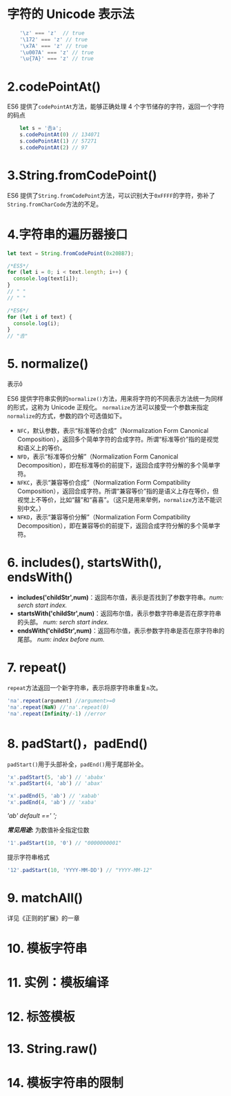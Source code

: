 # 字符的 Unicode 表示法
```javascript
    '\z' === 'z'  // true
    '\172' === 'z' // true
    '\x7A' === 'z' // true
    '\u007A' === 'z' // true
    '\u{7A}' === 'z' // true  
```
# 2.codePointAt()
ES6 提供了`codePointAt`方法，能够正确处理 4 个字节储存的字符，返回一个字符的码点
```javascript
    let s = '𠮷a';
    s.codePointAt(0) // 134071
    s.codePointAt(1) // 57271
    s.codePointAt(2) // 97
```
# 3.String.fromCodePoint()
ES6 提供了`String.fromCodePoint`方法，可以识别大于`0xFFFF`的字符，弥补了`String.fromCharCode`方法的不足。


# 4.字符串的遍历器接口
```javascript
let text = String.fromCodePoint(0x20BB7);

/*ES5*/
for (let i = 0; i < text.length; i++) {
  console.log(text[i]);
}
// " "
// " "

/*ES6*/
for (let i of text) {
  console.log(i);
}
// "𠮷"
```

# 5. normalize()

表示`Ǒ`

ES6 提供字符串实例的`normalize()`方法，用来将字符的不同表示方法统一为同样的形式，这称为 Unicode 正规化。
`normalize`方法可以接受一个参数来指定`normalize`的方式，参数的四个可选值如下。

-   `NFC`，默认参数，表示“标准等价合成”（Normalization Form Canonical Composition），返回多个简单字符的合成字符。所谓“标准等价”指的是视觉和语义上的等价。
-   `NFD`，表示“标准等价分解”（Normalization Form Canonical Decomposition），即在标准等价的前提下，返回合成字符分解的多个简单字符。
-   `NFKC`，表示“兼容等价合成”（Normalization Form Compatibility Composition），返回合成字符。所谓“兼容等价”指的是语义上存在等价，但视觉上不等价，比如“囍”和“喜喜”。（这只是用来举例，`normalize`方法不能识别中文。）
-   `NFKD`，表示“兼容等价分解”（Normalization Form Compatibility Decomposition），即在兼容等价的前提下，返回合成字符分解的多个简单字符。


# 6. includes(), startsWith(), endsWith()

-   **includes('childStr',num)**：返回布尔值，表示是否找到了参数字符串。*num: serch start index.*
-   **startsWith('childStr',num)**：返回布尔值，表示参数字符串是否在原字符串的头部。 *num: serch start index.*
-   **endsWith('childStr',num)**：返回布尔值，表示参数字符串是否在原字符串的尾部。 *num: index before num.*


# 7. repeat()
`repeat`方法返回一个新字符串，表示将原字符串重复`n`次。
```javascript
'na'.repeat(argument) //argument>=0
'na'.repeat(NaN) //'na'.repeat(0)
'na'.repeat(Infinity/-1) //error
```

# 8. padStart()，padEnd()
`padStart()`用于头部补全，`padEnd()`用于尾部补全。
```javascript
'x'.padStart(5, 'ab') // 'ababx' 
'x'.padStart(4, 'ab') // 'abax'

'x'.padEnd(5, 'ab') // 'xabab'
'x'.padEnd(4, 'ab') // 'xaba'
```
*'ab' default ==' ';*

***常见用途*:**
为数值补全指定位数
```javascript
'1'.padStart(10, '0') // "0000000001"
```
提示字符串格式
```javascript
'12'.padStart(10, 'YYYY-MM-DD') // "YYYY-MM-12"
```

# 9. matchAll()
详见《正则的扩展》的一章

# 10. 模板字符串


# 11. 实例：模板编译


# 12. 标签模板


# 13. String.raw()


# 14. 模板字符串的限制

<!--stackedit_data:
eyJoaXN0b3J5IjpbNjUzNTE1ODI0XX0=
-->